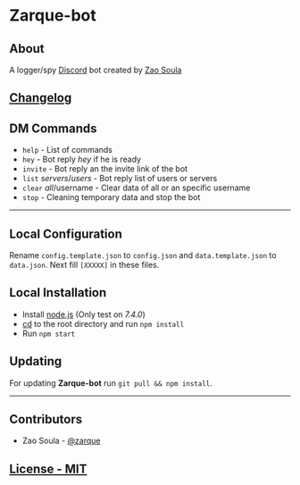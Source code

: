 # **Zarque-bot**

## About

A  logger/spy [Discord](https://discordapp.com/) bot created by [Zao Soula](https://zaosoula.fr/)

## [Changelog](CHANGELOG.md)


## DM Commands
- `help` - List of commands
- `hey` - Bot reply *hey* if he is ready
- `invite` - Bot reply an the invite link of the bot
- `list` *servers*/*users* - Bot reply list of users or servers
- `clear` *all*/username - Clear data of all or an specific username
- `stop`  - Cleaning temporary data and stop the bot

---

## Local Configuration

Rename `config.template.json` to `config.json` and  `data.template.json` to `data.json`. Next fill `[XXXXX]` in these files.

## Local Installation

- Install [node.js](https://nodejs.org/en/) (Only test on *7.4.0*)
- [cd](https://en.wikipedia.org/wiki/Cd_%28command%29) to the root directory and run `npm install`
- Run `npm start`

## Updating

For updating **Zarque-bot**  run `git pull && npm install`.

---


## Contributors

- Zao Soula  - [@zarque](https://github.com/zarque)

## [License - MIT](LICENSE)
